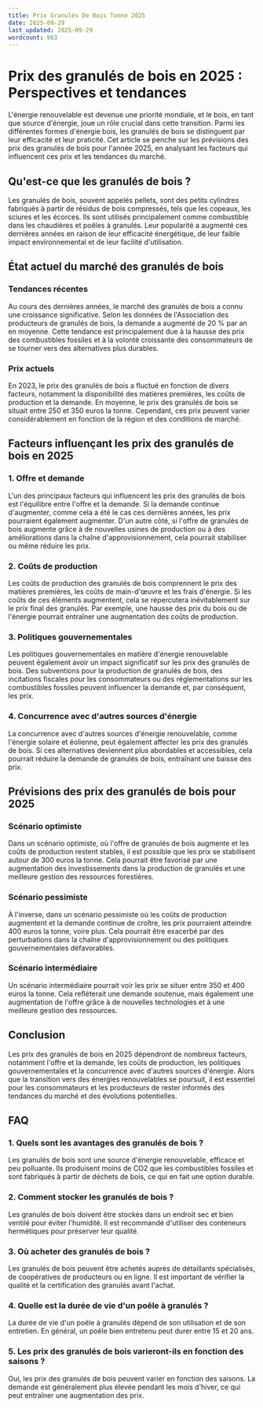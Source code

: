 ```yaml
---
title: Prix Granulés De Bois Tonne 2025
date: 2025-09-29
last_updated: 2025-09-29
wordcount: 963
---
```


# Prix des granulés de bois en 2025 : Perspectives et tendances

L'énergie renouvelable est devenue une priorité mondiale, et le bois, en tant que source d'énergie, joue un rôle crucial dans cette transition. Parmi les différentes formes d'énergie bois, les granulés de bois se distinguent par leur efficacité et leur praticité. Cet article se penche sur les prévisions des prix des granulés de bois pour l'année 2025, en analysant les facteurs qui influencent ces prix et les tendances du marché.

## Qu'est-ce que les granulés de bois ?

Les granulés de bois, souvent appelés pellets, sont des petits cylindres fabriqués à partir de résidus de bois compressés, tels que les copeaux, les sciures et les écorces. Ils sont utilisés principalement comme combustible dans les chaudières et poêles à granulés. Leur popularité a augmenté ces dernières années en raison de leur efficacité énergétique, de leur faible impact environnemental et de leur facilité d'utilisation.

## État actuel du marché des granulés de bois

### Tendances récentes

Au cours des dernières années, le marché des granulés de bois a connu une croissance significative. Selon les données de l'Association des producteurs de granulés de bois, la demande a augmenté de 20 % par an en moyenne. Cette tendance est principalement due à la hausse des prix des combustibles fossiles et à la volonté croissante des consommateurs de se tourner vers des alternatives plus durables.

### Prix actuels

En 2023, le prix des granulés de bois a fluctué en fonction de divers facteurs, notamment la disponibilité des matières premières, les coûts de production et la demande. En moyenne, le prix des granulés de bois se situait entre 250 et 350 euros la tonne. Cependant, ces prix peuvent varier considérablement en fonction de la région et des conditions de marché.

## Facteurs influençant les prix des granulés de bois en 2025

### 1. Offre et demande

L'un des principaux facteurs qui influencent les prix des granulés de bois est l'équilibre entre l'offre et la demande. Si la demande continue d'augmenter, comme cela a été le cas ces dernières années, les prix pourraient également augmenter. D'un autre côté, si l'offre de granulés de bois augmente grâce à de nouvelles usines de production ou à des améliorations dans la chaîne d'approvisionnement, cela pourrait stabiliser ou même réduire les prix.

### 2. Coûts de production

Les coûts de production des granulés de bois comprennent le prix des matières premières, les coûts de main-d'œuvre et les frais d'énergie. Si les coûts de ces éléments augmentent, cela se répercutera inévitablement sur le prix final des granulés. Par exemple, une hausse des prix du bois ou de l'énergie pourrait entraîner une augmentation des coûts de production.

### 3. Politiques gouvernementales

Les politiques gouvernementales en matière d'énergie renouvelable peuvent également avoir un impact significatif sur les prix des granulés de bois. Des subventions pour la production de granulés de bois, des incitations fiscales pour les consommateurs ou des réglementations sur les combustibles fossiles peuvent influencer la demande et, par conséquent, les prix.

### 4. Concurrence avec d'autres sources d'énergie

La concurrence avec d'autres sources d'énergie renouvelable, comme l'énergie solaire et éolienne, peut également affecter les prix des granulés de bois. Si ces alternatives deviennent plus abordables et accessibles, cela pourrait réduire la demande de granulés de bois, entraînant une baisse des prix.

## Prévisions des prix des granulés de bois pour 2025

### Scénario optimiste

Dans un scénario optimiste, où l'offre de granulés de bois augmente et les coûts de production restent stables, il est possible que les prix se stabilisent autour de 300 euros la tonne. Cela pourrait être favorisé par une augmentation des investissements dans la production de granulés et une meilleure gestion des ressources forestières.

### Scénario pessimiste

À l'inverse, dans un scénario pessimiste où les coûts de production augmentent et la demande continue de croître, les prix pourraient atteindre 400 euros la tonne, voire plus. Cela pourrait être exacerbé par des perturbations dans la chaîne d'approvisionnement ou des politiques gouvernementales défavorables.

### Scénario intermédiaire

Un scénario intermédiaire pourrait voir les prix se situer entre 350 et 400 euros la tonne. Cela refléterait une demande soutenue, mais également une augmentation de l'offre grâce à de nouvelles technologies et à une meilleure gestion des ressources.

## Conclusion

Les prix des granulés de bois en 2025 dépendront de nombreux facteurs, notamment l'offre et la demande, les coûts de production, les politiques gouvernementales et la concurrence avec d'autres sources d'énergie. Alors que la transition vers des énergies renouvelables se poursuit, il est essentiel pour les consommateurs et les producteurs de rester informés des tendances du marché et des évolutions potentielles.

## FAQ

### 1. Quels sont les avantages des granulés de bois ?

Les granulés de bois sont une source d'énergie renouvelable, efficace et peu polluante. Ils produisent moins de CO2 que les combustibles fossiles et sont fabriqués à partir de déchets de bois, ce qui en fait une option durable.

### 2. Comment stocker les granulés de bois ?

Les granulés de bois doivent être stockés dans un endroit sec et bien ventilé pour éviter l'humidité. Il est recommandé d'utiliser des conteneurs hermétiques pour préserver leur qualité.

### 3. Où acheter des granulés de bois ?

Les granulés de bois peuvent être achetés auprès de détaillants spécialisés, de coopératives de producteurs ou en ligne. Il est important de vérifier la qualité et la certification des granulés avant l'achat.

### 4. Quelle est la durée de vie d'un poêle à granulés ?

La durée de vie d'un poêle à granulés dépend de son utilisation et de son entretien. En général, un poêle bien entretenu peut durer entre 15 et 20 ans.

### 5. Les prix des granulés de bois varieront-ils en fonction des saisons ?

Oui, les prix des granulés de bois peuvent varier en fonction des saisons. La demande est généralement plus élevée pendant les mois d'hiver, ce qui peut entraîner une augmentation des prix.